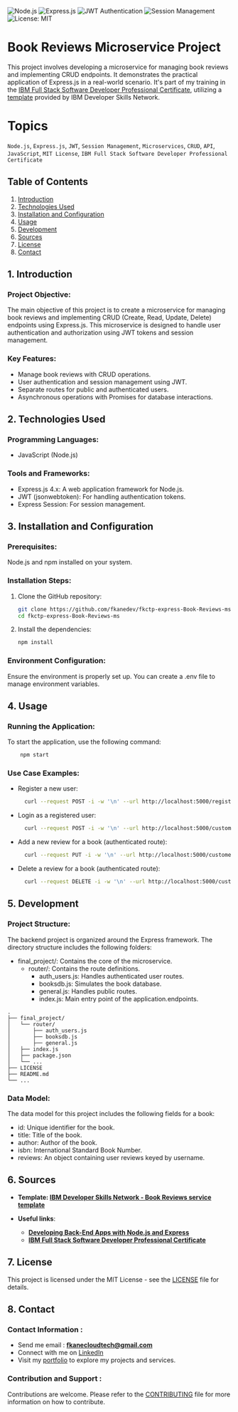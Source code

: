 ![Node.js](https://img.shields.io/badge/Node.js-v16.3.0-green.svg)
![Express.js](https://img.shields.io/badge/Express.js-v4.17.1-blue.svg)
![JWT Authentication](https://img.shields.io/badge/Authentication-JWT-brightgreen.svg)
![Session Management](https://img.shields.io/badge/Session%20Management-Express%20Session-blue.svg)
![License: MIT](https://img.shields.io/badge/License-MIT-yellow.svg)

# Book Reviews Microservice Project

This project involves developing a microservice for managing book reviews and implementing CRUD endpoints. It demonstrates the practical application of Express.js in a real-world scenario. It's part of my training in the [IBM Full Stack Software Developer Professional Certificate](https://www.coursera.org/professional-certificates/ibm-full-stack-cloud-developer), utilizing a [template](https://github.com/ibm-developer-skills-network/expressBookReviews) provided by IBM Developer Skills Network.

# Topics

`Node.js`, `Express.js`, `JWT`, `Session Management`, `Microservices`, `CRUD`, `API`, `JavaScript`, `MIT License`, `IBM Full Stack Software Developer Professional Certificate`

## Table of Contents
1. [Introduction](#introduction)
2. [Technologies Used](#technologies-used)
3. [Installation and Configuration](#installation-configuration)
4. [Usage](#usage)
5. [Development](#development)
6. [Sources](#sources)
7. [License](#license)
8. [Contact](#contact)

## 1. Introduction <a name="introduction"></a>

### Project Objective:
The main objective of this project is to create a microservice for managing book reviews and implementing CRUD (Create, Read, Update, Delete) endpoints using Express.js. This microservice is designed to handle user authentication and authorization using JWT tokens and session management.
### Key Features:
- Manage book reviews with CRUD operations.
- User authentication and session management using JWT.
- Separate routes for public and authenticated users.
- Asynchronous operations with Promises for database interactions.

## 2. Technologies Used <a name="technologies-used"></a>

### Programming Languages:
- JavaScript (Node.js)

### Tools and Frameworks:
- Express.js 4.x: A web application framework for Node.js.
- JWT (jsonwebtoken): For handling authentication tokens.
- Express Session: For session management.

## 3. Installation and Configuration <a name="installation-configuration"></a>

### Prerequisites:
Node.js and npm installed on your system.

### Installation Steps:
1. Clone the GitHub repository:
    ```bash
    git clone https://github.com/fkanedev/fkctp-express-Book-Reviews-ms
    cd fkctp-express-Book-Reviews-ms
    ```
2. Install the dependencies:
    ```bash
    npm install
    ```

### Environment Configuration:
Ensure the environment is properly set up. You can create a .env file to manage environment variables.

## 4. Usage <a name="usage"></a>

### Running the Application:
To start the application, use the following command:
```bash
    npm start
```

### Use Case Examples:
- Register a new user:
  ```bash
    curl --request POST -i -w '\n' --url http://localhost:5000/register --header 'Content-Type: application/json' --data '{"username":"user1","password":"password1"}'
  ```
- Login as a registered user:
  ```bash
    curl --request POST -i -w '\n' --url http://localhost:5000/customer/login --header 'Content-Type: application/json' --data '{"username":"user1","password":"password1"}'
  ```
- Add a new review for a book (authenticated route):
  ```bash
    curl --request PUT -i -w '\n' --url http://localhost:5000/customer/auth/review/978-0385474542 --header 'Content-Type: application/json' --header 'Authorization: Bearer <token>' --data '{"review":"Great book!"}'
  ```
- Delete a review for a book (authenticated route):
  ```bash
    curl --request DELETE -i -w '\n' --url http://localhost:5000/customer/auth/review/978-0385474542 --header 'Content-Type: application/json' --header 'Authorization: Bearer <token>'
  ```
## 5. Development <a name="development"></a>

### Project Structure:
The backend project is organized around the Express framework. The directory structure includes the following folders:

- final_project/: Contains the core of the microservice.
  - router/: Contains the route definitions.
    - auth_users.js: Handles authenticated user routes.
    - booksdb.js: Simulates the book database.
    - general.js: Handles public routes.
    - index.js: Main entry point of the application.endpoints.

```plaintext
.
├── final_project/
│   └── router/
│       ├── auth_users.js
│       ├── booksdb.js
│       ├── general.js
│   ├── index.js
│   ├── package.json
│   └── ...
├── LICENSE
├── README.md
└── ...
```
### Data Model:
The data model for this project includes the following fields for a book:

- id: Unique identifier for the book.
- title: Title of the book.
- author: Author of the book.
- isbn: International Standard Book Number.
- reviews: An object containing user reviews keyed by username.

## 6. Sources <a name="sources"></a>

- **Template: [IBM Developer Skills Network - Book Reviews service template](https://github.com/ibm-developer-skills-network/expressBookReviews)**

- **Useful links**:
  - **[Developing Back-End Apps with Node.js and Express](https://www.coursera.org/learn/developing-backend-apps-with-nodejs-and-express/home/week/4)**
  - **[IBM Full Stack Software Developer Professional Certificate](https://www.coursera.org/professional-certificates/ibm-full-stack-cloud-developer)**

## 7. License <a name="license"></a>

This project is licensed under the MIT License - see the [LICENSE](/LICENSE) file for details.

## 8. Contact <a name="contact"></a>

### Contact Information :

- Send me email : **fkanecloudtech@gmail.com**
- Connect with me on [LinkedIn](https://www.linkedin.com/in/fkanecloudtech/)
- Visit my [portfolio](https://fkanedev.github.io) to explore my projects and services.


### Contribution and Support :

Contributions are welcome. Please refer to the [CONTRIBUTING](/CONTRIBUTING.md) file for more information on how to contribute.
